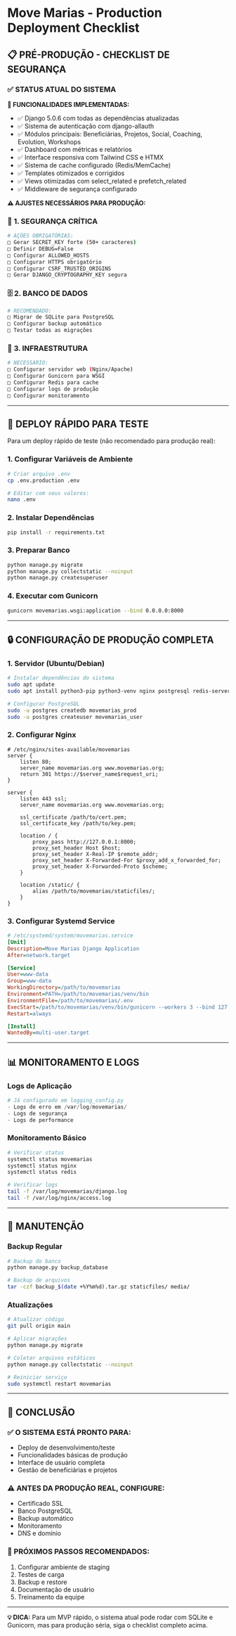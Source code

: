 # Move Marias - Production Deployment Checklist

## 📋 PRÉ-PRODUÇÃO - CHECKLIST DE SEGURANÇA

### ✅ **STATUS ATUAL DO SISTEMA**

**🔧 FUNCIONALIDADES IMPLEMENTADAS:**
- ✅ Django 5.0.6 com todas as dependências atualizadas
- ✅ Sistema de autenticação com django-allauth
- ✅ Módulos principais: Beneficiárias, Projetos, Social, Coaching, Evolution, Workshops
- ✅ Dashboard com métricas e relatórios
- ✅ Interface responsiva com Tailwind CSS e HTMX
- ✅ Sistema de cache configurado (Redis/MemCache)
- ✅ Templates otimizados e corrigidos
- ✅ Views otimizadas com select_related e prefetch_related
- ✅ Middleware de segurança configurado

**⚠️ AJUSTES NECESSÁRIOS PARA PRODUÇÃO:**

### 🔐 **1. SEGURANÇA CRÍTICA**
```bash
# AÇÕES OBRIGATÓRIAS:
□ Gerar SECRET_KEY forte (50+ caracteres)
□ Definir DEBUG=False
□ Configurar ALLOWED_HOSTS
□ Configurar HTTPS obrigatório
□ Configurar CSRF_TRUSTED_ORIGINS
□ Gerar DJANGO_CRYPTOGRAPHY_KEY segura
```

### 🗄️ **2. BANCO DE DADOS**
```bash
# RECOMENDADO:
□ Migrar de SQLite para PostgreSQL
□ Configurar backup automático
□ Testar todas as migrações
```

### 🚀 **3. INFRAESTRUTURA**
```bash
# NECESSÁRIO:
□ Configurar servidor web (Nginx/Apache)
□ Configurar Gunicorn para WSGI
□ Configurar Redis para cache
□ Configurar logs de produção
□ Configurar monitoramento
```

---

## 🚀 **DEPLOY RÁPIDO PARA TESTE**

Para um deploy rápido de teste (não recomendado para produção real):

### **1. Configurar Variáveis de Ambiente**
```bash
# Criar arquivo .env
cp .env.production .env

# Editar com seus valores:
nano .env
```

### **2. Instalar Dependências**
```bash
pip install -r requirements.txt
```

### **3. Preparar Banco**
```bash
python manage.py migrate
python manage.py collectstatic --noinput
python manage.py createsuperuser
```

### **4. Executar com Gunicorn**
```bash
gunicorn movemarias.wsgi:application --bind 0.0.0.0:8000
```

---

## 🔒 **CONFIGURAÇÃO DE PRODUÇÃO COMPLETA**

### **1. Servidor (Ubuntu/Debian)**
```bash
# Instalar dependências do sistema
sudo apt update
sudo apt install python3-pip python3-venv nginx postgresql redis-server

# Configurar PostgreSQL
sudo -u postgres createdb movemarias_prod
sudo -u postgres createuser movemarias_user
```

### **2. Configurar Nginx**
```nginx
# /etc/nginx/sites-available/movemarias
server {
    listen 80;
    server_name movemarias.org www.movemarias.org;
    return 301 https://$server_name$request_uri;
}

server {
    listen 443 ssl;
    server_name movemarias.org www.movemarias.org;
    
    ssl_certificate /path/to/cert.pem;
    ssl_certificate_key /path/to/key.pem;
    
    location / {
        proxy_pass http://127.0.0.1:8000;
        proxy_set_header Host $host;
        proxy_set_header X-Real-IP $remote_addr;
        proxy_set_header X-Forwarded-For $proxy_add_x_forwarded_for;
        proxy_set_header X-Forwarded-Proto $scheme;
    }
    
    location /static/ {
        alias /path/to/movemarias/staticfiles/;
    }
}
```

### **3. Configurar Systemd Service**
```ini
# /etc/systemd/system/movemarias.service
[Unit]
Description=Move Marias Django Application
After=network.target

[Service]
User=www-data
Group=www-data
WorkingDirectory=/path/to/movemarias
Environment=PATH=/path/to/movemarias/venv/bin
EnvironmentFile=/path/to/movemarias/.env
ExecStart=/path/to/movemarias/venv/bin/gunicorn --workers 3 --bind 127.0.0.1:8000 movemarias.wsgi:application
Restart=always

[Install]
WantedBy=multi-user.target
```

---

## 📊 **MONITORAMENTO E LOGS**

### **Logs de Aplicação**
```python
# Já configurado em logging_config.py
- Logs de erro em /var/log/movemarias/
- Logs de segurança
- Logs de performance
```

### **Monitoramento Básico**
```bash
# Verificar status
systemctl status movemarias
systemctl status nginx
systemctl status redis

# Verificar logs
tail -f /var/log/movemarias/django.log
tail -f /var/log/nginx/access.log
```

---

## 🔧 **MANUTENÇÃO**

### **Backup Regular**
```bash
# Backup do banco
python manage.py backup_database

# Backup de arquivos
tar -czf backup_$(date +%Y%m%d).tar.gz staticfiles/ media/
```

### **Atualizações**
```bash
# Atualizar código
git pull origin main

# Aplicar migrações
python manage.py migrate

# Coletar arquivos estáticos
python manage.py collectstatic --noinput

# Reiniciar serviço
sudo systemctl restart movemarias
```

---

## 🏁 **CONCLUSÃO**

### **✅ O SISTEMA ESTÁ PRONTO PARA:**
- Deploy de desenvolvimento/teste
- Funcionalidades básicas de produção
- Interface de usuário completa
- Gestão de beneficiárias e projetos

### **⚠️ ANTES DA PRODUÇÃO REAL, CONFIGURE:**
- Certificado SSL
- Banco PostgreSQL
- Backup automático
- Monitoramento
- DNS e domínio

### **🚀 PRÓXIMOS PASSOS RECOMENDADOS:**
1. Configurar ambiente de staging
2. Testes de carga
3. Backup e restore
4. Documentação de usuário
5. Treinamento da equipe

---

**💡 DICA:** Para um MVP rápido, o sistema atual pode rodar com SQLite e Gunicorn, mas para produção séria, siga o checklist completo acima.
